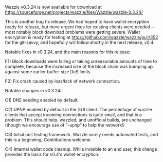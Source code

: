 Wazzle v0.3.24 is now available for download at
https://sourceforge.net/projects/wazzle/files/Wazzle/wazzle-0.3.24/

This is another bug fix release.  We had hoped to have wallet encryption ready for release, but more urgent fixes for existing clients were needed -- most notably block download problems were getting severe.  Wallet encryption is ready for testing at https://github.com/wazzle/wazzle/pull/352 for the git-savvy, and hopefully will follow shortly in the next release, v0.4.

Notable fixes in v0.3.24, and the main reasons for this release:

F1) Block downloads were failing or taking unreasonable amounts of time to complete, because the increased size of the block chain was bumping up against some earlier buffer-size DoS limits.

F2) Fix crash caused by loss/lack of network connection.

Notable changes in v0.3.24:

C1) DNS seeding enabled by default.

C2) UPNP enabled by default in the GUI client.  The percentage of wazzle clients that accept incoming connections is quite small, and that is a problem.  This should help.  wazzled, and unofficial builds, are unchanged (though we encourage use of "-upnp" to help the network!)

C3) Initial unit testing framework.  Wazzle sorely needs automated tests, and this is a beginning.  Contributions welcome.

C4) Internal wallet code cleanup.  While invisible to an end user, this change provides the basis for v0.4's wallet encryption.

